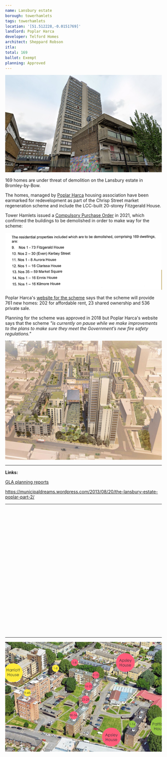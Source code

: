 ```yaml
---
name: Lansbury estate
borough: towerhamlets 
tags: towerhamlets
location: '[51.512228,-0.0151769]'
landlord: Poplar Harca
developer: Telford Homes
architect: Sheppard Robson
itla: 
total: 169
ballot: Exempt
planning: Approved
---
```

![Chrisp street image](src/images/fitzgeraldhouse.png)

169 homes are under threat of demolition on the Lansbury estate in Bromley-by-Bow. 

The homes, managed by [Poplar Harca]() housing association have been earmarked for redevelopment as part of the Chrisp Street market regeneration scheme and include the LCC-built 20-storey Fitzgerald House.

Tower Hamlets issued a [Compulsory Purchase Order](https://www.towerhamlets.gov.uk/Documents/Chrisp-St-CPO/D26.-Signed-Site-Notice-02.02.2021.pdf) in 2021, which confirmed the buildings to be demolished in order to make way for the scheme:

![Chrisp Street CPO extract](src/images/chrispstreetcpo.png)

Poplar Harca's [website for the scheme](https://www.poplarharca.co.uk/new-homes-regeneration/development-projects/project/chrisp-street-market/) says that the scheme will provide 761 new homes: 202 for affordable rent, 23 shared ownership and 536 private sale. 

Planning for the scheme was approved in 2018 but Poplar Harca's website says that the scheme _"is currently on pause while we make improvements to the plans to make sure they meet the Government’s new fire safety regulations."_

![Chrisp Street CGI](src/images/chrispstreetcgi.jpg)

---

__Links:__

[GLA planning reports](https://planapps.london.gov.uk/planningapps/PA-22-01488)

<https://municipaldreams.wordpress.com/2013/08/20/the-lansbury-estate-poplar-part-2/>

---

<!------------THE CODE BELOW RENDERS THE MAP - DO NOT EDIT! ---------------------------->

<div id="map" style="width: 100%; height: 400px;"></div>

<script>
  var map = L.map('map').setView({{ location }}, 13);
  L.tileLayer('https://tile.openstreetmap.org/{z}/{x}/{y}.png', {
  maxZoom: 19,
attribution: '&copy; <a href="http://www.openstreetmap.org/copyright">OpenStreetMap</a>'
}).addTo(map);
var circle = L.circle({{ location }}, {
    color: 'red',
    fillColor: '#f03',
    fillOpacity: 0.5,
    radius: 500
}).addTo(map);
</script>

---

![Clichy estate image](src/images/clichyestate2.png)

